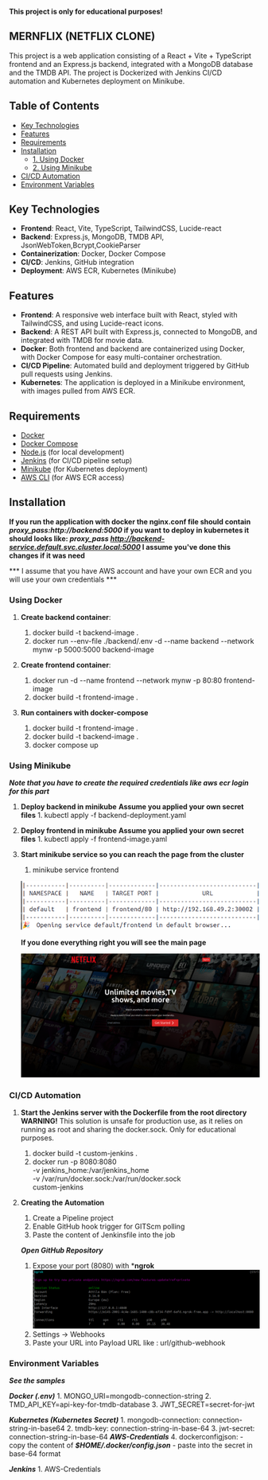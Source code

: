 **This project is only for educational purposes!**

## MERNFLIX (NETFLIX CLONE)

This project is a web application consisting of a React + Vite + TypeScript frontend and an Express.js backend, integrated with a MongoDB database and the TMDB API. The project is Dockerized with Jenkins CI/CD automation and Kubernetes deployment on Minikube.

## Table of Contents

- [Key Technologies](#key-technologies)
- [Features](#features)
- [Requirements](#requirements)
- [Installation](#installation)
  - [1. Using Docker](#using-docker)
  - [2. Using Minikube](#using-minikube)
- [CI/CD Automation](#cicd-automation)
- [Environment Variables](#env-vars)

## Key Technologies

- **Frontend**: React, Vite, TypeScript, TailwindCSS, Lucide-react
- **Backend**: Express.js, MongoDB, TMDB API, JsonWebToken,Bcrypt,CookieParser
- **Containerization**: Docker, Docker Compose
- **CI/CD**: Jenkins, GitHub integration
- **Deployment**: AWS ECR, Kubernetes (Minikube)

## Features

- **Frontend**: A responsive web interface built with React, styled with TailwindCSS, and using Lucide-react icons.
- **Backend**: A REST API built with Express.js, connected to MongoDB, and integrated with TMDB for movie data.
- **Docker**: Both frontend and backend are containerized using Docker, with Docker Compose for easy multi-container orchestration.
- **CI/CD Pipeline**: Automated build and deployment triggered by GitHub pull requests using Jenkins.
- **Kubernetes**: The application is deployed in a Minikube environment, with images pulled from AWS ECR.

## Requirements

- [Docker](https://www.docker.com/get-started)
- [Docker Compose](https://docs.docker.com/compose/install/)
- [Node.js](https://nodejs.org/) (for local development)
- [Jenkins](https://www.jenkins.io/) (for CI/CD pipeline setup)
- [Minikube](https://minikube.sigs.k8s.io/docs/start/) (for Kubernetes deployment)
- [AWS CLI](https://aws.amazon.com/cli/) (for AWS ECR access)

## Installation

**If you run the application with docker the nginx.conf file should contain _proxy_pass:http://backend:5000_ if you want to deploy in kubernetes it should looks like: _proxy_pass http://backend-service.default.svc.cluster.local:5000_ I assume you've done this changes if it was need**

*** I assume that you have AWS account and have your own ECR and you will use your own credentials ***

### Using Docker

1. **Create backend container**:

   1. docker build -t backend-image .
   2. docker run --env-file ./backend/.env -d --name backend --network mynw -p 5000:5000 backend-image

2. **Create frontend container**:

   1. docker run -d --name frontend --network mynw -p 80:80 frontend-image
   2. docker build -t frontend-image .

3. **Run containers with docker-compose**

   1. docker build -t frontend-image .
   2. docker build -t backend-image .
   3. docker compose up

### Using Minikube

**_Note that you have to create the required credentials like aws ecr login for this part_**

1.  **Deploy backend in minikube**
    **Assume you applied your own secret files** 1. kubectl apply -f backend-deployment.yaml

2.  **Deploy frontend in minikube**
    **Assume you applied your own secret files** 1. kubectl apply -f frontend-image.yaml

3.  **Start minikube service so you can reach the page from the cluster**

    1.  minikube service frontend

    ![alt text](image.png)

    **If you done everything right you will see the main page**

    ![alt text](image-1.png)

### CI/CD Automation

1.  **Start the Jenkins server with the Dockerfile from the root directory**
**WARNING!**
This solution is unsafe for production use, as it relies on running as root and sharing the docker.sock. Only for educational purposes.

    1.  docker build -t custom-jenkins .
    2.  docker run -p 8080:8080 \
        -v jenkins_home:/var/jenkins_home \
        -v /var/run/docker.sock:/var/run/docker.sock \
        custom-jenkins

2.  **Creating the Automation**

    1.  Create a Pipeline project
    2.  Enable GitHub hook trigger for GITScm polling
    3.  Paste the content of Jenkinsfile into the job

    ***Open GitHub Repository***

    1. Expose your port (8080) with ***ngrok**
    ![alt text](image-2.png)
    2.  Settings -> Webhooks
    3.  Paste your URL into Payload URL like : url/github-webhook


### Environment Variables
***See the samples***

***Docker (.env)***
    1. MONGO_URI=mongodb-connection-string
    2. TMD_API_KEY=api-key-for-tmdb-database
    3. JWT_SECRET=secret-for-jwt

***Kubernetes (Kubernetes Secret)***
    1.  mongodb-connection: connection-string-in-base64
    2.  tmdb-key: connection-string-in-base-64
    3.  jwt-secret: connection-string-in-base-64
***AWS-Credentials***
    4.  dockerconfigjson:
        -   copy the content of ***$HOME/.docker/config.json***
        -   paste into the secret in base-64 format

***Jenkins***
    1.  AWS-Credentials 


